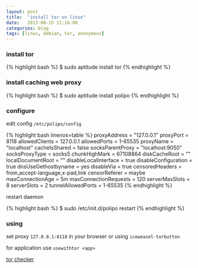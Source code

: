 ```yaml
---
layout: post
title:  "install tor on linux"
date:   2013-08-15 11:16:00
categories: blog
tags: [linux, debian, tor, anonymous]
---
```


### install tor

{% highlight bash %}
$ sudo aptitude install tor
{% endhighlight %}

### install caching web proxy

{% highlight bash %}
$ sudo aptitude install polipo
{% endhighlight %}

### configure

edit config `/etc/polipo/config`

{% highlight bash linenos=table %}
proxyAddress = "127.0.0.1"
proxyPort = 8118
allowedClients = 127.0.0.1
allowedPorts = 1-65535
proxyName = "localhost"
cacheIsShared = false
socksParentProxy = "localhost:9050"
socksProxyType = socks5
chunkHighMark = 67108864
diskCacheRoot = ""
localDocumentRoot = ""
disableLocalInterface = true
disableConfiguration = true
dnsUseGethostbyname = yes
disableVia = true
censoredHeaders = from,accept-language,x-pad,link
censorReferer = maybe
maxConnectionAge = 5m
maxConnectionRequests = 120
serverMaxSlots = 8
serverSlots = 2
tunnelAllowedPorts = 1-65535
{% endhighlight %}

restart daemon

{% highlight bash %}
$ sudo /etc/init.d/polipo restart
{% endhighlight %}

### using

set proxy `127.0.0.1:8118` in your browser or using `iceweasel-torbutton`

for application use `usewithtor <app>`

[tor checker](https://check.torproject.org/)
